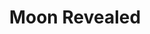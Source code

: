 ---
title: 'Moon Revealed'
layout: default
modal-id: 14
price: 425
process: 'woodcut & collage'
artist: Bobbie Allen
image_location: img/blackbird-show/allen-14.jpg
---